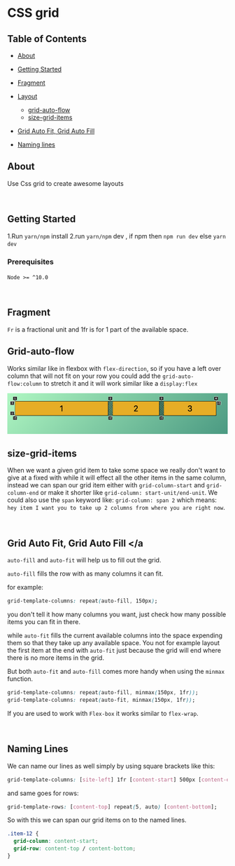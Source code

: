 # CSS grid

## Table of Contents

- [About](#about)

- [Getting Started](#getting_started)
- [Fragment](#fragment)
- [Layout](#layout)
  - [grid-auto-flow](#grid-auto-flow)
  - [size-grid-items](#size-grid-items)
- [Grid Auto Fit, Grid Auto Fill ](#fit)
- [Naming lines ](#naming-lines)

## About <a name = "about"></a>

Use Css grid to create awesome layouts

<br/>

## Getting Started <a name = "getting_started"></a>

1.Run `yarn/npm` install
2.run `yarn/npm` dev , if npm then `npm run dev` else `yarn dev`

### Prerequisites

`Node >= ^10.0`

<br/>

## Fragment <a name = "fragment"></a>

`Fr` is a fractional unit and 1fr is for 1 part of the available space.

## Grid-auto-flow <a name = "grid-auto-flow"></a>

Works similar like in flexbox with `flex-direction`, so if you have a left over column that will not fit on your row you could add the `grid-auto-flow:column` to stretch it and it will work similar like a `display:flex`

<img src="grid-flow.png" alt="grid-flow" />

<br/>

## size-grid-items <a name = "size-grid-items"></a>

When we want a given grid item to take some space we really don't want to give at a fixed with while it will effect all the other items in the same column, instead we can span our grid item either with `grid-column-start` and `grid-column-end` or make it shorter like `grid-column: start-unit/end-unit`.
We could also use the `span` keyword like:
`grid-column: span 2` which means: `hey item I want you to take up 2 columns from where you are right now`.

<br/>

## Grid Auto Fit, Grid Auto Fill <a name = "fit"></a

`auto-fill` and `auto-fit` will help us to fill out the grid.

`auto-fill` fills the row with as many columns it can fit.

for example:

```css
grid-template-columns: repeat(auto-fill, 150px);
```

you don't tell it how many columns you want, just check how many possible items you can fit in there.

while `auto-fit` fills the current available columns into the space expending them so that they take up any available space.
You not for example layout the first item at the end with `auto-fit` just because the grid will end where there is no more items in the grid.

But both `auto-fit` and `auto-fill` comes more handy when using the `minmax` function.

```css
grid-template-columns: repeat(auto-fill, minmax(150px, 1fr));
grid-template-columns: repeat(auto-fit, minmax(150px, 1fr));
```

If you are used to work with `Flex-box` it works similar to `flex-wrap`.

<br />

## Naming Lines <a name = "naming-lines"></a>

We can name our lines as well simply by using square brackets like this:

```css
grid-template-columns: [site-left] 1fr [content-start] 500px [content-end] 1fr [site-right];
```

and same goes for rows:

```css
grid-template-rows: [content-top] repeat(5, auto) [content-bottom];
```

So with this we can span our grid items on to the named lines.

```css
.item-12 {
  grid-column: content-start;
  grid-row: content-top / content-bottom;
}
```
